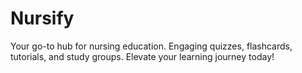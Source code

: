 # Nursify
Your go-to hub for nursing education. Engaging quizzes, flashcards, tutorials, and study groups. Elevate your learning journey today!
